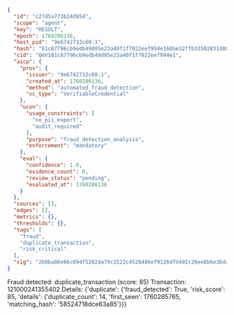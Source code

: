 ```json
{
  "id": "c27d5a773b24d954",
  "scope": "agent",
  "key": "RESULT",
  "epoch": 1760286136,
  "host_pid": "9e6742732c60:1",
  "hash": "81c87796cb9edb49d05e23a40f1f7022eef994e160be32ffb33502831d809f29",
  "cid": "QmV181c87796cb9edb49d05e23a40f1f7022eef994e1",
  "aicp": {
    "prov": {
      "issuer": "9e6742732c60:1",
      "created_at": 1760286136,
      "method": "automated_fraud_detection",
      "vc_type": "VerifiableCredential"
    },
    "ucon": {
      "usage_constraints": [
        "no_pii_export",
        "audit_required"
      ],
      "purpose": "fraud_detection_analysis",
      "enforcement": "mandatory"
    },
    "eval": {
      "confidence": 1.0,
      "evidence_count": 0,
      "review_status": "pending",
      "evaluated_at": 1760286136
    }
  },
  "sources": [],
  "edges": [],
  "metrics": {},
  "thresholds": {},
  "tags": [
    "fraud",
    "duplicate_transaction",
    "risk_critical"
  ],
  "sig": "2b0ba86e66c094f5202da79c1522c4528486ef9126dfd402c26ee8b6e36dad53"
}
```

Fraud detected: duplicate_transaction (score: 85)
Transaction: 121000241355402
Details: {'duplicate': {'fraud_detected': True, 'risk_score': 85, 'details': {'duplicate_count': 14, 'first_seen': 1760285765, 'matching_hash': '58524718dce63a85'}}}